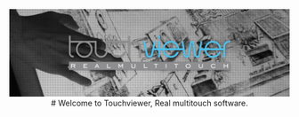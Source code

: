 <p style="margin:0; padding:0;"><img alt="" src="./img/welcome.jpg"></p>
<center>
# Welcome to Touchviewer, Real multitouch software.


</center>
